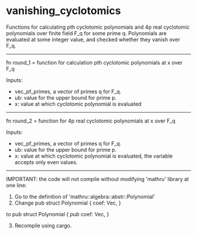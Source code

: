 # vanishing_cyclotomics

Functions for calculating pth cyclotomic polynomials and 4p real cyclotomic polynomials over finite field F_q for some prime q.
Polynomials are evaluated at some integer value, and checked whether they vanish over F_q.

-------------------------------------------------------------------------------------------
fn round_1 = function for calculation pth cyclotomic polynomials at x over F_q

Inputs: 
- vec_pf_primes, a vector of primes q for F_q.
- ub: value for the upper bound for prime p.
- x: value at which cyclotomic polynomial is evaluated

-------------------------------------------------------------------------------------------
fn round_2 = function for 4p real cyclotomic polynomials at x over F_q

Inputs: 
- vec_pf_primes, a vector of primes q for F_q.
- ub: value for the upper bound for prime p.
- x: value at which cyclotomic polynomial is evaluated, the variable accepts only even values.
-------------------------------------------------------------------------------------------
IMPORTANT: the code will not compile without modifying 'mathru' library at one line:

1) Go to the definition of 'mathru::algebra::abstr::Polynomial'
2) Change pub struct Polynomial<T> {
    coef: Vec<T>,
}

to pub struct Polynomial<T> {
    *pub* coef: Vec<T>,
}

3) Recompile using cargo.
